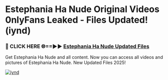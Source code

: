 # Estephania Ha Nude Original Videos 0nlyFans Leaked - Files Updated! (iynd)

<h3>🔴 CLICK HERE 🌐==►► <a href="https://tinyurl.com/5h6xmrr3" rel="nofollow">Estephania Ha Nude Updated Files</a></h3>

Get Estephania Ha Nude and all content. Now you can access all videos and pictures of Estephania Ha Nude. New Updated Files 2025!

[![iynd](https://i.imgur.com/KVD873Z.gif)](https://tinyurl.com/5h6xmrr3)
